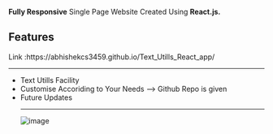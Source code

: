 <strong> Fully Responsive</strong> Single Page Website Created Using <b>React.js.</b>
<h2> Features</h2>
Link :https://abhishekcs3459.github.io/Text_Utills_React_app/ 
<hr>
<ul>
<li> Text Utills Facility  </>
<li> Customise Accoriding to Your Needs --> Github Repo is given </li>
<li>Future Updates</li>
<hr>

![image](https://user-images.githubusercontent.com/94506000/210274324-4dc16efd-c7bd-4f23-a0e6-0a90069dff33.png)

